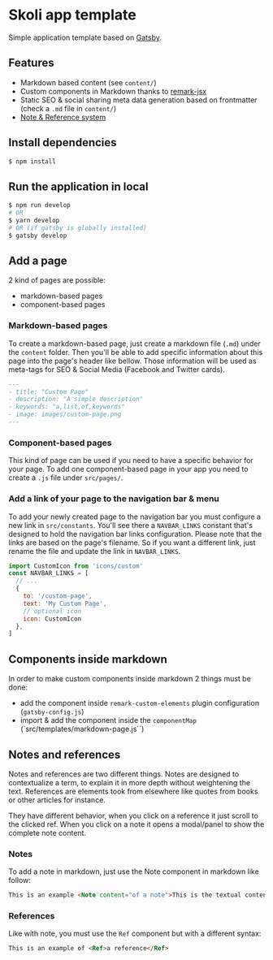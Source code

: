 # Skoli app template
Simple application template based on [Gatsby][gatsby].

## Features
- Markdown based content (see `content/`)
- Custom components in Markdown thanks to [remark-jsx][rjsx] 
- Static SEO & social sharing meta data generation based on frontmatter (check a `.md` file in `content/`)
- [Note & Reference system](#notes-and-references)

## Install dependencies
```sh
$ npm install
```
## Run the application in local
```sh
$ npm run develop
# OR 
$ yarn develop
# OR (if gatsby is globally installed)
$ gatsby develop
```
## Add a page
2 kind of pages are possible:
- markdown-based pages
- component-based pages

### Markdown-based pages
To create a markdown-based page, just create a markdown file (`.md`) under the `content` folder.
Then you'll be able to add specific information about this page into the page's header like bellow.
Those information will be used as meta-tags for SEO & Social Media (Facebook and Twitter cards).
```md
---
- title: "Custom Page"
- description: "A simple description"
- keywords: "a,list,of,keywords"
- image: images/custom-page.png
---
```

### Component-based pages
This kind of page can be used if you need to have a specific behavior for your page. To add one 
component-based page in your app you need to create a `.js` file under `src/pages/`. 

### Add a link of your page to the navigation bar & menu
To add your newly created page to the navigation bar you must configure a new link in `src/constants`.
You'll see there a `NAVBAR_LINKS` constant that's designed to hold the navigation bar links configuration.
Please note that the links are based on the page's filename. So if you want a different link, just
rename the file and update the link in `NAVBAR_LINKS`.
```js
import CustomIcon from 'icons/custom'
const NAVBAR_LINKS = [
  // ...
  {
    to: '/custom-page',
    text: 'My Custom Page',
    // optional icon
    icon: CustomIcon
  },
]
```

## Components inside markdown
In order to make custom components inside markdown 2 things must be done:
- add the component inside `remark-custom-elements` plugin configuration (`gatsby-config.js`)
- import & add the component inside the `componentMap` (`src/templates/markdown-page.js``)

## Notes and references 
Notes and references are two different things. Notes are designed to contextualize a term, 
to explain it in more depth without weightening the text. References are elements took from
elsewhere like quotes from books or other articles for instance. 

They have different behavior, when you click on a reference it just scroll to the clicked 
ref. When you click on a note it opens a modal/panel to show the complete note content.

### Notes
To add a note in markdown, just use the Note component in markdown like follow:
```md
This is an example <Note content="of a note">This is the textual content of the note, it won't be shown in the article</Note>
```

### References
Like with note, you must use the `Ref` component but with a different syntax:
```md
This is an example of <Ref>a reference</Ref>
```

[gatsby]: http://gatsbyjs.org/
[rjsx]: https://github.com/fazouane-marouane/remark-jsx/
